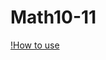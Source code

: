 # Math10-11
[!How to use](https://drive.google.com/file/d/1RsG5rO-DdDZjQigY5zUSSL9SZGI3BWmA/view?usp=sharing)
